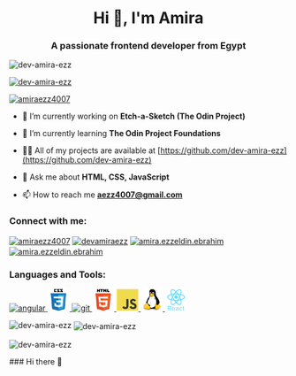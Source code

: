 <h1 align="center">Hi 👋, I'm Amira</h1>
<h3 align="center">A passionate frontend developer from Egypt</h3>

<p align="left"> <img src="https://komarev.com/ghpvc/?username=dev-amira-ezz&label=Profile%20views&color=0e75b6&style=flat" alt="dev-amira-ezz" /> </p>

<p align="left"> <a href="https://github.com/ryo-ma/github-profile-trophy"><img src="https://github-profile-trophy.vercel.app/?username=dev-amira-ezz" alt="dev-amira-ezz" /></a> </p>

<p align="left"> <a href="https://twitter.com/amiraezz4007" target="blank"><img src="https://img.shields.io/twitter/follow/amiraezz4007?logo=twitter&style=for-the-badge" alt="amiraezz4007" /></a> </p>

- 🔭 I’m currently working on **Etch-a-Sketch (The Odin Project)**

- 🌱 I’m currently learning **The Odin Project Foundations**

- 👨‍💻 All of my projects are available at [https://github.com/dev-amira-ezz](https://github.com/dev-amira-ezz)

- 💬 Ask me about **HTML, CSS, JavaScript**

- 📫 How to reach me **aezz4007@gmail.com**

<h3 align="left">Connect with me:</h3>
<p align="left">
<a href="https://twitter.com/amiraezz4007" target="blank"><img align="center" src="https://raw.githubusercontent.com/rahuldkjain/github-profile-readme-generator/master/src/images/icons/Social/twitter.svg" alt="amiraezz4007" height="30" width="40" /></a>
<a href="https://linkedin.com/in/devamiraezz" target="blank"><img align="center" src="https://raw.githubusercontent.com/rahuldkjain/github-profile-readme-generator/master/src/images/icons/Social/linked-in-alt.svg" alt="devamiraezz" height="30" width="40" /></a>
<a href="https://fb.com/amira.ezzeldin.ebrahim" target="blank"><img align="center" src="https://raw.githubusercontent.com/rahuldkjain/github-profile-readme-generator/master/src/images/icons/Social/facebook.svg" alt="amira.ezzeldin.ebrahim" height="30" width="40" /></a>
<a href="https://instagram.com/amira.ezzeldin.ebrahim" target="blank"><img align="center" src="https://raw.githubusercontent.com/rahuldkjain/github-profile-readme-generator/master/src/images/icons/Social/instagram.svg" alt="amira.ezzeldin.ebrahim" height="30" width="40" /></a>
</p>

<h3 align="left">Languages and Tools:</h3>
<p align="left"> <a href="https://angular.io" target="_blank" rel="noreferrer"> <img src="https://angular.io/assets/images/logos/angular/angular.svg" alt="angular" width="40" height="40"/> </a> <a href="https://www.w3schools.com/css/" target="_blank" rel="noreferrer"> <img src="https://raw.githubusercontent.com/devicons/devicon/master/icons/css3/css3-original-wordmark.svg" alt="css3" width="40" height="40"/> </a> <a href="https://git-scm.com/" target="_blank" rel="noreferrer"> <img src="https://www.vectorlogo.zone/logos/git-scm/git-scm-icon.svg" alt="git" width="40" height="40"/> </a> <a href="https://www.w3.org/html/" target="_blank" rel="noreferrer"> <img src="https://raw.githubusercontent.com/devicons/devicon/master/icons/html5/html5-original-wordmark.svg" alt="html5" width="40" height="40"/> </a> <a href="https://developer.mozilla.org/en-US/docs/Web/JavaScript" target="_blank" rel="noreferrer"> <img src="https://raw.githubusercontent.com/devicons/devicon/master/icons/javascript/javascript-original.svg" alt="javascript" width="40" height="40"/> </a> <a href="https://www.linux.org/" target="_blank" rel="noreferrer"> <img src="https://raw.githubusercontent.com/devicons/devicon/master/icons/linux/linux-original.svg" alt="linux" width="40" height="40"/> </a> <a href="https://reactjs.org/" target="_blank" rel="noreferrer"> <img src="https://raw.githubusercontent.com/devicons/devicon/master/icons/react/react-original-wordmark.svg" alt="react" width="40" height="40"/> </a> </p>

<p><img align="left" src="https://github-readme-stats.vercel.app/api/top-langs?username=dev-amira-ezz&show_icons=true&locale=en&layout=compact" alt="dev-amira-ezz" /></p>

<p>&nbsp;<img align="center" src="https://github-readme-stats.vercel.app/api?username=dev-amira-ezz&show_icons=true&locale=en" alt="dev-amira-ezz" /></p>

<p><img align="center" src="https://github-readme-streak-stats.herokuapp.com/?user=dev-amira-ezz&" alt="dev-amira-ezz" /></p>
### Hi there 👋

<!--
**dev-amira-ezz/dev-amira-ezz** is a ✨ _special_ ✨ repository because its `README.md` (this file) appears on your GitHub profile.

Here are some ideas to get you started:

- 🔭 I’m currently working on ...
- 🌱 I’m currently learning ...
- 👯 I’m looking to collaborate on ...
- 🤔 I’m looking for help with ...
- 💬 Ask me about ...
- 📫 How to reach me: ...
- 😄 Pronouns: ...
- ⚡ Fun fact: ...
-->
